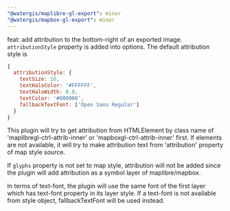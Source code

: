 ```yaml
---
"@watergis/maplibre-gl-export": minor
"@watergis/mapbox-gl-export": minor
---
```


feat: add attribution to the bottom-right of an exported image. `attributionStyle` property is added into options. The default attribution style is 

```js
{
  attributionStyle: {
    textSize: 16,
    textHaloColor: '#FFFFFF',
    textHaloWidth: 0.8,
    textColor: '#000000',
    fallbackTextFont: ['Open Sans Regular']
  }
}
```

This plugin will try to get attribution from HTMLElement by class name of 'maplibregl-ctrl-attrib-inner' or 'mapboxgl-ctrl-attrib-inner' first. If elements are not available, it will try to make attribution text from 'attribution' property of map style source. 

If `glyphs` property is not set to map style, attribution will not be added since the plugin will add attribution as a symbol layer of maplibre/mapbox. 

In terms of text-font, the plugin will use the same font of the first layer which has text-font property in its layer style. If a text-font is not available from style object, fallbackTextFont will be used instead.
